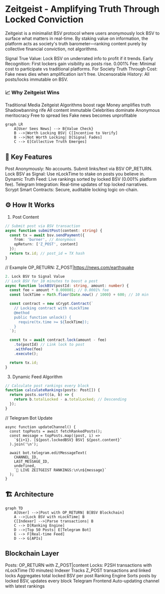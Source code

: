 # Zeitgeist - Amplifying Truth Through Locked Conviction

Zeitgeist is a minimalist BSV protocol where users anonymously lock BSV to surface what matters in real-time. By staking value on information, the platform acts as society's truth barometer—ranking content purely by collective financial conviction, not algorithms.

Signal True Value: Lock BSV on underrated info to profit if it trends.
Early Recognition: First lockers gain visibility as posts rise.
0.001% Fee: Minimal cost to participate vs traditional platforms.
For Society
Truth Through Cost: Fake news dies when amplification isn't free.
Uncensorable History: All posts/locks immutable on BSV.

### 📈 Why Zeitgeist Wins
Traditional Media	Zeitgeist
Algorithms boost rage	Money amplifies truth
Shadowbanning rife	All content immutable
Celebrities dominate	Anonymous meritocracy
Free to spread lies	Fake news becomes unprofitable

```mermaid
graph LR
    A[User Sees News] --> B{Value Check}
    B -->|Worth Locking BSV| C[Incentive to Verify]
    B -->|Not Worth Locking| D[Signal Fades]
    C --> E[Collective Truth Emerges]
```

## 🚀 Key Features
Post Anonymously: No accounts. Submit links/text via BSV OP_RETURN.
Lock BSV as Signal: Use nLockTime to stake on posts you believe in.
Dynamic Truth Feed: Live rankings sorted by locked BSV (0.001% platform fee).
Telegram Integration: Real-time updates of top locked narratives.
Scrypt Smart Contracts: Secure, auditable locking logic on-chain.

## ⚙️ How It Works
1. Post Content
```typescript
// Submit post via BSV transaction
async function submitPost(content: string) {
  const tx = await bsv.sendPayment({
    from: 'burner', // Anonymous
    opReturn: ['Z_POST', content]
  });
  return tx.id; // post_id = TX hash
}
```

// Example OP_RETURN: Z_POST|https://news.com/earthquake
```typescript
2. Lock BSV to Signal Value
// Lock BSV for 10 minutes to boost a post
async function lockBSV(postId: string, amount: number) {
  const fee = amount * 0.000001; // 0.0001% fee
  const lockTime = Math.floor(Date.now() / 1000) + 600; // 10 min

  const contract = new sCrypt.Contract(`
    // Locking contract with nLockTime
    @method
    public function unlock() {
      require(tx.time >= ${lockTime});
    }
  `);

  const tx = await contract.lock(amount - fee)
    .to(postId) // Link lock to post
    .withFee(fee)
    .execute();

  return tx.id;
}
```
3. Dynamic Feed Algorithm
```typescript
// Calculate post rankings every block 
function calculateRankings(posts: Post[]) {
  return posts.sort((a, b) => {
    return b.totalLocked - a.totalLocked; // Descending
  });
}
```
// Telegram Bot Update
```
async function updateChannel() {
  const topPosts = await fetchRankedPosts();
  const message = topPosts.map((post, i) => 
    `${i+1}. [${post.lockedBSV} BSV] ${post.content}`
  ).join('\n');

  await bot.telegram.editMessageText(
    CHANNEL_ID, 
    LAST_MESSAGE_ID,
    undefined, 
    `🔴 LIVE ZEITGEIST RANKINGS:\n\n${message}`
  );
}
```

## 🏗 Architecture
```mermaid
graph TD
    A[User] -->|Post with OP_RETURN| B[BSV Blockchain]
    A -->|Lock BSV with nLockTime| B
    C[Indexer] -->|Parse transactions| B
    C --> D[Ranking Engine]
    D -->|Top 50 Posts| E[Telegram Bot]
    E --> F[Real-time Feed]
    D --> G[APIs]
```

## Blockchain Layer
Posts: OP_RETURN with Z_POST|content
Locks: P2SH transactions with nLockTime (10 minutes)
Indexer
Tracks Z_POST transactions and linked locks
Aggregates total locked BSV per post
Ranking Engine
Sorts posts by locked BSV, updates every block
Telegram Frontend
Auto-updating channel with latest rankings
